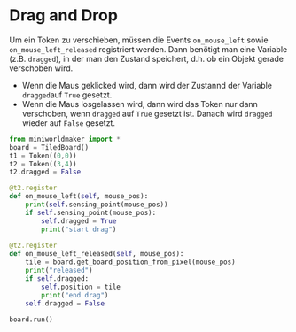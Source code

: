# Drag and Drop

Um ein Token zu verschieben, müssen die Events `on_mouse_left` sowie `on_mouse_left_released` registriert werden.
Dann benötigt man eine Variable (z.B. `dragged`), in der man den Zustand speichert, d.h. ob ein Objekt gerade verschoben wird. 

* Wenn die Maus geklicked wird, dann wird der Zustannd der Variable `dragged`auf `True` gesetzt.
* Wenn die Maus losgelassen wird, dann wird das Token nur dann verschoben, wenn `dragged` auf `True` gesetzt ist. Danach wird `dragged` wieder auf `False` gesetzt.

``` python
from miniworldmaker import *
board = TiledBoard()
t1 = Token((0,0))
t2 = Token((3,4))
t2.dragged = False

@t2.register
def on_mouse_left(self, mouse_pos):
    print(self.sensing_point(mouse_pos))
    if self.sensing_point(mouse_pos):
        self.dragged = True
        print("start drag")
        
@t2.register
def on_mouse_left_released(self, mouse_pos):
    tile = board.get_board_position_from_pixel(mouse_pos)
    print("released")
    if self.dragged:
        self.position = tile
        print("end drag")
    self.dragged = False
        
board.run()
```
